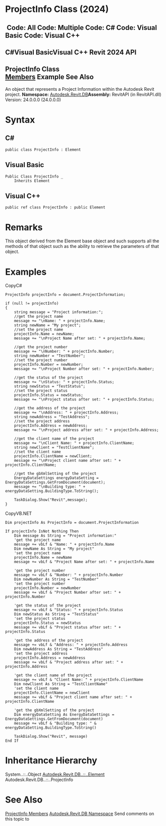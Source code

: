 # ProjectInfo Class (2024)

﻿
 Code: All Code: Multiple Code: C# Code: Visual Basic Code: Visual C++   
---  
C#Visual BasicVisual C++
Revit 2024 API  
---  
ProjectInfo Class  
[Members](7224b061-e12a-9a99-24f9-51b89292482c.md "ProjectInfo Members") Example See Also  
---  
An object that represents a Project Information within the Autodesk Revit project.
**Namespace:** [Autodesk.Revit.DB](87546ba7-461b-c646-cbb1-2cb8f5bff8b2.md "Autodesk.Revit.DB Namespace")**Assembly:** RevitAPI (in RevitAPI.dll) Version: 24.0.0.0 (24.0.0.0)
# Syntax
C#  
---  
```text
public class ProjectInfo : Element
```
  
Visual Basic  
---  
```text
Public Class ProjectInfo _
	Inherits Element
```
  
Visual C++  
---  
```text
public ref class ProjectInfo : public Element
```
  
# Remarks
This object derived from the Element base object and such supports all the methods of that object such as the ability to retrieve the parameters of that object. 
# Examples
CopyC#
```text
ProjectInfo projectInfo = document.ProjectInformation;

if (null != projectInfo)
{
    string message = "Project information:";
    //get the project name
    message += "\nName: " + projectInfo.Name;
    string newName = "My project";
    //set the project name
    projectInfo.Name = newName;
    message += "\nProject Name after set: " + projectInfo.Name;

    //get the project number
    message += "\nNumber: " + projectInfo.Number;
    string newNumber = "TestNumber";
    //set the project number
    projectInfo.Number = newNumber;
    message += "\nProject Number after set: " + projectInfo.Number;

    //get the status of the project
    message += "\nStatus: " + projectInfo.Status;
    string newStatus = "TestStatus";
    //set the project status
    projectInfo.Status = newStatus;
    message += "\nProject status after set: " + projectInfo.Status;

    //get the address of the project
    message += "\nAddress: " + projectInfo.Address;
    string newAddress = "TestAddress";
    //set the project address 
    projectInfo.Address = newAddress;
    message += "\nProject address after set: " + projectInfo.Address;

    //get the client name of the project
    message += "\nClient Name: " + projectInfo.ClientName;
    string newClient = "TestClientName";
    //set the client name
    projectInfo.ClientName = newClient;
    message += "\nProject client name after set: " + projectInfo.ClientName;

    //get the gbXmlSetting of the project
    EnergyDataSettings energyDataSetting = EnergyDataSettings.GetFromDocument(document);
    message += "\nBuilding type: " + energyDataSetting.BuildingType.ToString();

    TaskDialog.Show("Revit",message);
}
```

CopyVB.NET
```text
Dim projectInfo As ProjectInfo = document.ProjectInformation

If projectInfo IsNot Nothing Then
    Dim message As String = "Project information:"
    'get the project name
    message += vbLf & "Name: " + projectInfo.Name
    Dim newName As String = "My project"
    'set the project name
    projectInfo.Name = newName
    message += vbLf & "Project Name after set: " + projectInfo.Name

    'get the project number
    message += vbLf & "Number: " + projectInfo.Number
    Dim newNumber As String = "TestNumber"
    'set the project number
    projectInfo.Number = newNumber
    message += vbLf & "Project Number after set: " + projectInfo.Number

    'get the status of the project
    message += vbLf & "Status: " + projectInfo.Status
    Dim newStatus As String = "TestStatus"
    'set the project status
    projectInfo.Status = newStatus
    message += vbLf & "Project status after set: " + projectInfo.Status

    'get the address of the project
    message += vbLf & "Address: " + projectInfo.Address
    Dim newAddress As String = "TestAddress"
    'set the project address 
    projectInfo.Address = newAddress
    message += vbLf & "Project address after set: " + projectInfo.Address

    'get the client name of the project
    message += vbLf & "Client Name: " + projectInfo.ClientName
    Dim newClient As String = "TestClientName"
    'set the client name
    projectInfo.ClientName = newClient
    message += vbLf & "Project client name after set: " + projectInfo.ClientName

    'get the gbXmlSetting of the project
    Dim energyDataSetting As EnergyDataSettings = EnergyDataSettings.GetFromDocument(document)
    message += vbLf & "Building type: " & energyDataSetting.BuildingType.ToString()

    TaskDialog.Show("Revit", message)
End If
```

# Inheritance Hierarchy
System..::..Object [Autodesk.Revit.DB..::..Element](eb16114f-69ea-f4de-0d0d-f7388b105a16.md "Element Class") Autodesk.Revit.DB..::..ProjectInfo
# See Also
[ProjectInfo Members](7224b061-e12a-9a99-24f9-51b89292482c.md "ProjectInfo Members")
[Autodesk.Revit.DB Namespace](87546ba7-461b-c646-cbb1-2cb8f5bff8b2.md "Autodesk.Revit.DB Namespace")
Send comments on this topic to 